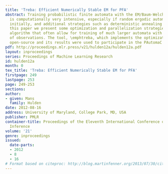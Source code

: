 ```yaml
---
title: 'Treba: Efficient Numerically Stable EM for PFA'
abstract: Training probabilistic finite automata with the EM/Baum-Welch algorithm
  is computationally very intensive, especially if random ergodic automata are used
  initially, and additional strategies such as deterministic annealing are used. In
  this paper we present some optimization and parallelization strategies to the Baum-Welch
  algorithm that often allow for training of much larger automata with a larger number
  of observations. The tool, \emphtreba, which implements the optimizations, is available
  open-source and its results were used to participate in the PAutomaC PFA/HMM competition.
pdf: http://proceedings.mlr.press/v21/hulden12a/hulden12a.pdf
layout: inproceedings
series: Proceedings of Machine Learning Research
id: hulden12a
month: 0
tex_title: 'Treba: Efficient Numerically Stable EM for PFA'
firstpage: 249
lastpage: 253
page: 249-253
sections: 
author:
- given: Mans
  family: Hulden
date: 2012-08-16
address: University of Maryland, College Park, MD, USA
publisher: PMLR
container-title: Proceedings of the Eleventh International Conference on Grammatical
  Inference
volume: '21'
genre: inproceedings
issued:
  date-parts:
  - 2012
  - 8
  - 16
# Format based on citeproc: http://blog.martinfenner.org/2013/07/30/citeproc-yaml-for-bibliographies/
---
```

